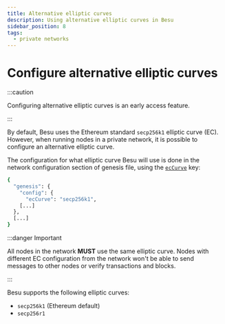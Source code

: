 ```yaml
---
title: Alternative elliptic curves
description: Using alternative elliptic curves in Besu
sidebar_position: 8
tags:
  - private networks
---
```


# Configure alternative elliptic curves

:::caution

Configuring alternative elliptic curves is an early access feature.

:::

By default, Besu uses the Ethereum standard `secp256k1` elliptic curve (EC). However, when running nodes in a private network, it is possible to configure an alternative elliptic curve.

The configuration for what elliptic curve Besu will use is done in the network configuration section of genesis file, using the [`ecCurve`](../../../public-networks/reference/genesis-items.md#Configuration_Items) key:

```bash
{
  "genesis": {
    "config": {
      "ecCurve": "secp256k1",
    [...]
  },
  [...]
}
```

:::danger Important

All nodes in the network **MUST** use the same elliptic curve. Nodes with different EC configuration from the network won't be able to send messages to other nodes or verify transactions and blocks.

:::

Besu supports the following elliptic curves:

- `secp256k1` (Ethereum default)
- `secp256r1`
